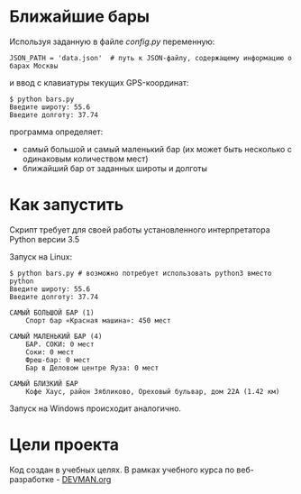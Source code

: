 # Ближайшие бары

Используя заданную в файле *config.py* переменную:
```
JSON_PATH = 'data.json'  # путь к JSON-файлу, содержащему информацию о барах Москвы
```
и ввод с клавиатуры текущих GPS-координат:
```
$ python bars.py
Введите широту: 55.6
Введите долготу: 37.74
```
программа определяет:
 * самый большой и самый маленький бар (их может быть несколько с одинаковым количеством мест)
 * ближайший бар от заданных широты и долготы
 
 

# Как запустить

Скрипт требует для своей работы установленного интерпретатора Python версии 3.5

Запуск на Linux:

```
$ python bars.py # возможно потребует использовать python3 вместо python
Введите широту: 55.6
Введите долготу: 37.74

САМЫЙ БОЛЬШОЙ БАР (1)
    Спорт бар «Красная машина»: 450 мест

САМЫЙ МАЛЕНЬКИЙ БАР (4)
    БАР. СОКИ: 0 мест
    Соки: 0 мест
    Фреш-бар: 0 мест
    Бар в Деловом центре Яуза: 0 мест

САМЫЙ БЛИЗКИЙ БАР
    Кофе Хаус, район Зябликово, Ореховый бульвар, дом 22А (1.42 км)
```

Запуск на Windows происходит аналогично.

# Цели проекта

Код создан в учебных целях. В рамках учебного курса по веб-разработке - [DEVMAN.org](https://devman.org)
